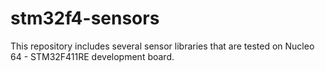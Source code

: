 # stm32f4-sensors
This repository includes several sensor libraries that are tested on Nucleo 64 - STM32F411RE development board.
